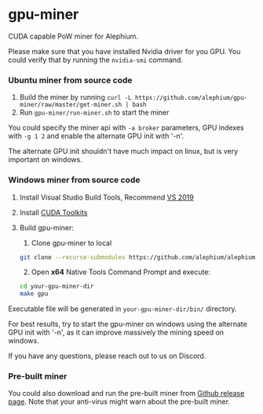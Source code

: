 # gpu-miner

CUDA capable PoW miner for Alephium.

Please make sure that you have installed Nvidia driver for you GPU. You could verify that by running the `nvidia-smi` command.

### Ubuntu miner from source code

1. Build the miner by running `curl -L https://github.com/alephium/gpu-miner/raw/master/get-miner.sh | bash`
2. Run `gpu-miner/run-miner.sh` to start the miner

You could specify the miner api with `-a broker` parameters, GPU indexes with `-g 1 2` and enable the alternate GPU init with '-n'.

The alternate GPU init shouldn't have much impact on linux, but is very important on windows.

### Windows miner from source code

1. Install Visual Studio Build Tools, Recommend [VS 2019](https://visualstudio.microsoft.com/vs/older-downloads/#visual-studio-2019-and-other-products)
2. Install [CUDA Toolkits](https://developer.nvidia.com/cuda-downloads?target_os=Windows&target_arch=x86_64)
3. Build gpu-miner:
   1. Clone gpu-miner to local

   ``` sh
   git clone --recurse-submodules https://github.com/alephium/alephium.git
   ```
   2. Open **x64** Native Tools Command Prompt and execute:

   ```sh
   cd your-gpu-miner-dir
   make gpu
   ```

Executable file will be generated in `your-gpu-miner-dir/bin/` directory.

For best results, try to start the gpu-miner on windows using the alternate GPU init with '-n', as it can improve massively the mining speed on windows.

If you have any questions, please reach out to us on Discord.

### Pre-built miner

You could also download and run the pre-built miner from [Github release page](https://github.com/alephium/gpu-miner/releases/tag/0.3.0). Note that your anti-virus might warn about the pre-built miner.
